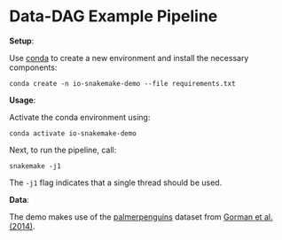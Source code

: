 Data-DAG Example Pipeline
=========================

**Setup**:

Use [conda](https://docs.conda.io/en/latest/) to create a new environment and install
the necessary components:

```
conda create -n io-snakemake-demo --file requirements.txt
```

**Usage**:

Activate the conda environment using:

```
conda activate io-snakemake-demo
```

Next, to run the pipeline, call:

```
snakemake -j1
```

The `-j1` flag indicates that a single thread should be used.

**Data**:

The demo makes use of the
[palmerpenguins](https://github.com/allisonhorst/palmerpenguins) dataset from 
[Gorman et al. (2014)](https://doi.org/10.1371/journal.pone.0090081).


